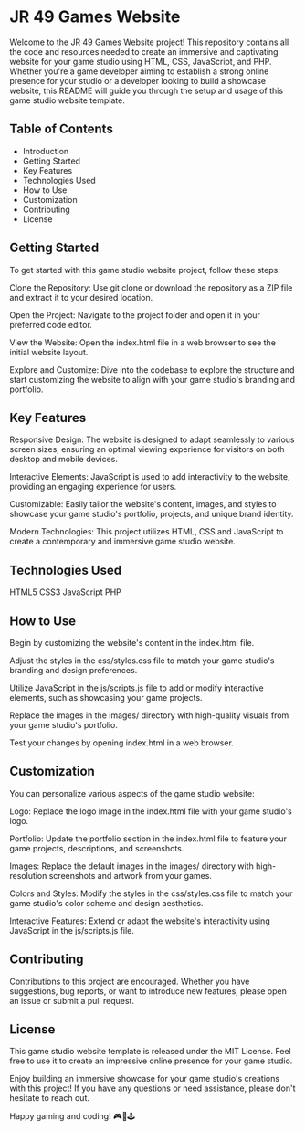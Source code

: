 # JR 49 Games Website

Welcome to the JR 49 Games Website project! This repository contains all the code and resources needed to create an immersive and captivating website for your game studio using HTML, CSS, JavaScript, and PHP. Whether you're a game developer aiming to establish a strong online presence for your studio or a developer looking to build a showcase website, this README will guide you through the setup and usage of this game studio website template.

## Table of Contents

- Introduction
- Getting Started
- Key Features
- Technologies Used
- How to Use
- Customization
- Contributing
- License

## Getting Started

To get started with this game studio website project, follow these steps:

Clone the Repository: Use git clone or download the repository as a ZIP file and extract it to your desired location.

Open the Project: Navigate to the project folder and open it in your preferred code editor.

View the Website: Open the index.html file in a web browser to see the initial website layout.

Explore and Customize: Dive into the codebase to explore the structure and start customizing the website to align with your game studio's branding and portfolio.

## Key Features

Responsive Design: The website is designed to adapt seamlessly to various screen sizes, ensuring an optimal viewing experience for visitors on both desktop and mobile devices.

Interactive Elements: JavaScript is used to add interactivity to the website, providing an engaging experience for users.

Customizable: Easily tailor the website's content, images, and styles to showcase your game studio's portfolio, projects, and unique brand identity.

Modern Technologies: This project utilizes HTML, CSS and JavaScript to create a contemporary and immersive game studio website.

## Technologies Used

HTML5
CSS3
JavaScript
PHP

## How to Use

Begin by customizing the website's content in the index.html file.

Adjust the styles in the css/styles.css file to match your game studio's branding and design preferences.

Utilize JavaScript in the js/scripts.js file to add or modify interactive elements, such as showcasing your game projects.

Replace the images in the images/ directory with high-quality visuals from your game studio's portfolio.

Test your changes by opening index.html in a web browser.

## Customization

You can personalize various aspects of the game studio website:

Logo: Replace the logo image in the index.html file with your game studio's logo.

Portfolio: Update the portfolio section in the index.html file to feature your game projects, descriptions, and screenshots.

Images: Replace the default images in the images/ directory with high-resolution screenshots and artwork from your games.

Colors and Styles: Modify the styles in the css/styles.css file to match your game studio's color scheme and design aesthetics.

Interactive Features: Extend or adapt the website's interactivity using JavaScript in the js/scripts.js file.

## Contributing

Contributions to this project are encouraged. Whether you have suggestions, bug reports, or want to introduce new features, please open an issue or submit a pull request.

## License

This game studio website template is released under the MIT License. Feel free to use it to create an impressive online presence for your game studio.

Enjoy building an immersive showcase for your game studio's creations with this project! If you have any questions or need assistance, please don't hesitate to reach out.

Happy gaming and coding! 🎮🚀🕹️

